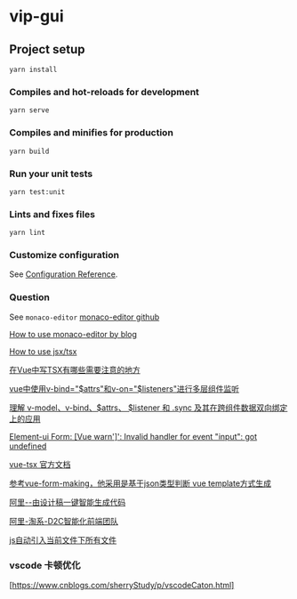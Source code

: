 # vip-gui

## Project setup
```
yarn install
```

### Compiles and hot-reloads for development
```
yarn serve
```

### Compiles and minifies for production
```
yarn build
```

### Run your unit tests
```
yarn test:unit
```

### Lints and fixes files
```
yarn lint
```

### Customize configuration
See [Configuration Reference](https://cli.vuejs.org/config/).

### Question
See `monaco-editor`  [monaco-editor github](https://github.com/Microsoft/monaco-editor)

[How to use monaco-editor by blog](https://segmentfault.com/a/1190000021935409)

[How to use jsx/tsx](https://github.com/vuejs/babel-plugin-transform-vue-jsx)

[在Vue中写TSX有哪些需要注意的地方](https://www.mybj123.com/6463.html)

[vue中使用v-bind="$attrs"和v-on="$listeners"进行多层组件监听](https://www.cnblogs.com/jin-zhe/p/13099416.html)

[理解 v-model、v-bind、$attrs、 $listener 和 .sync 及其在跨组件数据双向绑定上的应用](https://blog.csdn.net/landiyaaa/article/details/103979426)

[Element-ui Form: [Vue warn']': Invalid handler for event "input": got undefined](https://blog.csdn.net/WANG_AFei/article/details/106392263)

[vue-tsx 官方文档](https://cn.vuejs.org/v2/guide/render-function.html)

[参考vue-form-making，他采用是基于json类型判断 vue template方式生成](https://gitee.com/gavinzhulei/vue-form-making/)

[阿里--由设计稿一键智能生成代码](https://www.imgcook.com/)

[阿里-淘系-D2C智能化前端团队](https://www.yuque.com/zaotalk/ued/igryfw)

[js自动引入当前文件下所有文件](https://www.cnblogs.com/leiting/p/12363506.html)


### vscode 卡顿优化
[https://www.cnblogs.com/sherryStudy/p/vscodeCaton.html]
